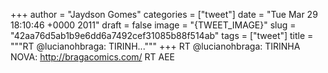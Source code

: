 
+++
author = "Jaydson Gomes"
categories = ["tweet"]
date = "Tue Mar 29 18:10:46 +0000 2011"
draft = false
image = "{TWEET_IMAGE}"
slug = "42aa76d5ab1b9e6dd6a7492cef31085b88f514ab"
tags = ["tweet"]
title = """RT @lucianohbraga: TIRINH..."""
+++
RT @lucianohbraga: TIRINHA NOVA: http://bragacomics.com/ RT AEE

